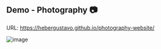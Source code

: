 ## Demo - Photography :camera:

URL: https://hebergustavo.github.io/photography-website/

![image](https://github.com/user-attachments/assets/a61319af-f37d-44b3-b2f0-de6deef19820)
